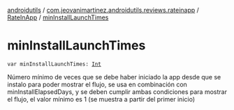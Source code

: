 [androidutils](../../index.md) / [com.jeovanimartinez.androidutils.reviews.rateinapp](../index.md) / [RateInApp](index.md) / [minInstallLaunchTimes](./min-install-launch-times.md)

# minInstallLaunchTimes

`var minInstallLaunchTimes: `[`Int`](https://kotlinlang.org/api/latest/jvm/stdlib/kotlin/-int/index.html)

Número mínimo de veces que se debe haber iniciado la app desde que se instalo para poder mostrar el flujo, se usa en combinación con minInstallElapsedDays,
y se deben cumplir ambas condiciones para mostrar el flujo, el valor mínimo es 1 (se muestra a partir del primer inicio)

